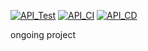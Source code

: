 [![API_Test](https://github.com/scottdkey/rollmein/actions/workflows/Test.yml/badge.svg)](https://github.com/scottdkey/rollmein/actions/workflows/Test.yml)
[![API_CI](https://github.com/scottdkey/rollmein/actions/workflows/API_CI.yml/badge.svg)](https://github.com/scottdkey/rollmein/actions/workflows/API_CI.yml)
[![API_CD](https://github.com/scottdkey/rollmein/actions/workflows/API_CD.yml/badge.svg)](https://github.com/scottdkey/rollmein/actions/workflows/API_CD.yml)

ongoing project